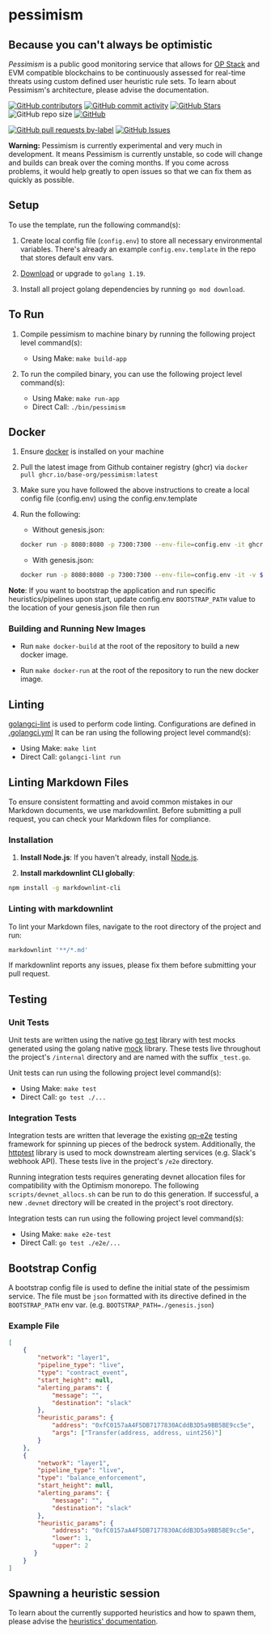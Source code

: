# pessimism

## Because you can't always be optimistic

_Pessimism_ is a public good monitoring service that allows for [OP Stack](https://stack.optimism.io/)
and EVM compatible blockchains to be
continuously assessed for real-time threats using custom defined
user heuristic rule sets. To learn about Pessimism's architecture,
please advise the documentation.

<!-- Badge row 1 - status -->

[![GitHub contributors](https://img.shields.io/github/contributors/base-org/pessimism)](https://github.com/base-org/pessimism/graphs/contributors)
[![GitHub commit activity](https://img.shields.io/github/commit-activity/w/base-org/pessimism)](https://github.com/base-org/pessimism/graphs/contributors)
[![GitHub Stars](https://img.shields.io/github/stars/base-org/pessimism.svg)](https://github.com/base-org/pessimism/stargazers)
![GitHub repo size](https://img.shields.io/github/repo-size/base-org/pessimism)
[![GitHub](https://img.shields.io/github/license/base-org/pessimism?color=blue)](https://github.com/base-org/pessimism/blob/main/LICENSE)

<!-- Badge row 2 - detailed status -->

[![GitHub pull requests by-label](https://img.shields.io/github/issues-pr-raw/base-org/pessimism)](https://github.com/base-org/pessimism/pulls)
[![GitHub Issues](https://img.shields.io/github/issues-raw/base-org/pessimism.svg)](https://github.com/base-org/pessimism/issues)

**Warning:**
Pessimism is currently experimental and very much in development. It means
Pessimism is currently unstable, so code will change and builds can break
over the coming months. If you come across problems, it would help greatly
to open issues so that we can fix them as quickly as possible.

## Setup

To use the template, run the following command(s):

1. Create local config file (`config.env`) to store all necessary environmental variables. There's already an example `config.env.template` in the repo that stores default env vars.

2. [Download](https://go.dev/doc/install) or upgrade to `golang 1.19`.

3. Install all project golang dependencies by running `go mod download`.

## To Run

1. Compile pessimism to machine binary by running the following project level command(s):
    * Using Make: `make build-app`

2. To run the compiled binary, you can use the following project level command(s):
    * Using Make: `make run-app`
    * Direct Call: `./bin/pessimism`

## Docker

1. Ensure [docker](https://docs.docker.com/engine/install/) is installed on your machine

2. Pull the latest image from Github container registry (ghcr) via `docker pull ghcr.io/base-org/pessimism:latest`

3. Make sure you have followed the above instructions to create a local config file (config.env) using the config.env.template

4. Run the following:
   * Without genesis.json:

   ```bash
   docker run -p 8080:8080 -p 7300:7300 --env-file=config.env -it ghcr.io/base-org/pessimism:latest
   ```

   * With genesis.json:

   ```bash
   docker run -p 8080:8080 -p 7300:7300 --env-file=config.env -it -v ${PWD}/genesis.json:/app/genesis.json ghcr.io/base-org/pessimism:latest
   ```

**Note**: If you want to bootstrap the application and run specific heuristics/pipelines upon start, update config.env `BOOTSTRAP_PATH` value to the location of your genesis.json file then run

### Building and Running New Images

* Run `make docker-build` at the root of the repository to build a new docker image.

* Run `make docker-run` at the root of the repository to run the new docker image.

## Linting

[golangci-lint](https://golangci-lint.run/) is used to perform code linting.
Configurations are defined in [.golangci.yml](./.golangci.yml)
It can be ran using the following project level command(s):

* Using Make: `make lint`
* Direct Call: `golangci-lint run`

## Linting Markdown Files

To ensure consistent formatting and avoid common mistakes in our Markdown documents,
we use markdownlint. Before submitting a pull request, you can check your Markdown
files for compliance.

### Installation

1. **Install Node.js**:
If you haven't already, install [Node.js](https://nodejs.org/en).

2. **Install markdownlint CLI globally**:

```bash
npm install -g markdownlint-cli
```

### Linting with markdownlint

To lint your Markdown files, navigate to the root directory of the project and run:

```bash
markdownlint '**/*.md'
```

If markdownlint reports any issues, please fix them before submitting your pull request.

## Testing

### Unit Tests

Unit tests are written using the native [go test](https://pkg.go.dev/testing) library with test mocks generated using the golang native [mock](https://github.com/golang/mock) library. These tests live throughout the project's `/internal` directory and are named with the suffix `_test.go`.

Unit tests can run using the following project level command(s):

* Using Make: `make test`
* Direct Call: `go test ./...`

### Integration Tests

Integration tests are written that leverage the existing [op-e2e](https://github.com/ethereum-optimism/optimism/tree/develop/op-e2e) testing framework for spinning up pieces of the bedrock system. Additionally, the [httptest](https://pkg.go.dev/net/http/httptest) library is used to mock downstream alerting services (e.g. Slack's webhook API). These tests live in the project's `/e2e` directory.

Running integration tests requires generating devnet allocation files for compatibility with the Optimism monorepo. The following `scripts/devnet_allocs.sh` can be run to do this generation. If successful, a new `.devnet` directory will be created in the project's root directory.

Integration tests can run using the following project level command(s):

* Using Make: `make e2e-test`
* Direct Call: `go test ./e2e/...`

## Bootstrap Config

A bootstrap config file is used to define the initial state of the pessimism service. The file must be `json` formatted with its directive defined in the `BOOTSTRAP_PATH` env var. (e.g. `BOOTSTRAP_PATH=./genesis.json`)

### Example File

```json
[
    {
        "network": "layer1",
        "pipeline_type": "live",
        "type": "contract_event", 
        "start_height": null,
        "alerting_params": {
            "message": "",
            "destination": "slack"
        },
        "heuristic_params": {
            "address": "0xfC0157aA4F5DB7177830ACddB3D5a9BB5BE9cc5e",
            "args": ["Transfer(address, address, uint256)"]
        }
    },
    {
        "network": "layer1",
        "pipeline_type": "live",
        "type": "balance_enforcement", 
        "start_height": null,
        "alerting_params": {
            "message": "",
            "destination": "slack"
        },
        "heuristic_params": {
            "address": "0xfC0157aA4F5DB7177830ACddB3D5a9BB5BE9cc5e",
            "lower": 1,
            "upper": 2
       }
    }
]
```

## Spawning a heuristic session

To learn about the currently supported heuristics and how to spawn them, please advise the [heuristics' documentation](./docs/heuristics.markdown).
